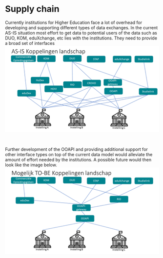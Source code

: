 # Supply chain

Currently institutions for Higher Education face a lot of overhead for developing and supporting different types of data exchanges. In the current AS-IS situation most effort to get data to potential users of the data such as DUO, KOM, eduXchange, etc lies with the institutions. They need to provide a broad set of interfaces
![AS-IS interfacing in HE](../_media/ooapi_v50_ASIS.png)

<br/>

Further development of the OOAPI and providing additional support for other interface types on top of the current data model would alleviate the amount of effort needed by the institutions. A possible future would then look like the image below.
![TO-BE interfacing in HE](../_media/ooapi_v50_TOBE.png)
